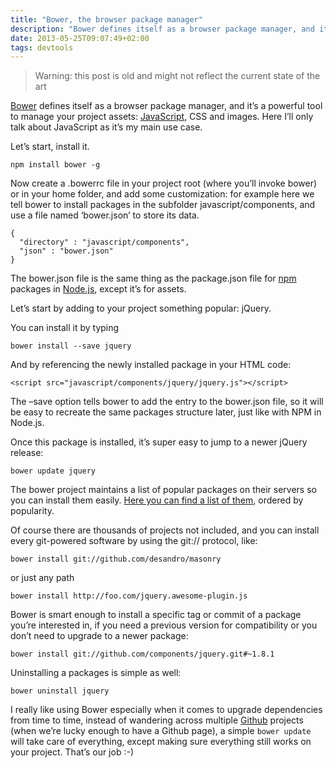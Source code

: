 ```yaml
---
title: "Bower, the browser package manager"
description: "Bower defines itself as a browser package manager, and it’s a powerful tool to manage your project assets: javascript, CSS and images."
date: 2013-05-25T09:07:49+02:00
tags: devtools
---
```


> Warning: this post is old and might not reflect the current state of the art

[Bower](https://bower.io/) defines itself as a browser package manager, and it’s a powerful tool to manage your project assets: [JavaScript](/javascript/), CSS and images. Here I’ll only talk about JavaScript as it’s my main use case.

Let’s start, install it.

`npm install bower -g`

Now create a .bowerrc file in your project root (where you’ll invoke bower) or in your home folder, and add some customization: for example here we tell bower to install packages in the subfolder javascript/components, and use a file named ‘bower.json’ to store its data.

    {
      "directory" : "javascript/components",
      "json" : "bower.json"
    }

The bower.json file is the same thing as the package.json file for [npm](/npm/) packages in [Node.js](/nodejs/), except it’s for assets.

Let’s start by adding to your project something popular: jQuery.

You can install it by typing

`bower install --save jquery`

And by referencing the newly installed package in your HTML code:

`<script src="javascript/components/jquery/jquery.js"></script>`

The –save option tells bower to add the entry to the bower.json file, so it will be easy to recreate the same packages structure later, just like with NPM in Node.js.

Once this package is installed, it’s super easy to jump to a newer jQuery release:

`bower update jquery`

The bower project maintains a list of popular packages on their servers so you can install them easily. [Here you can find a list of them](http://sindresorhus.com/bower-components), ordered by popularity.

Of course there are thousands of projects not included, and you can install every git-powered software by using the git:// protocol, like:

`bower install git://github.com/desandro/masonry`

or just any path

`bower install http://foo.com/jquery.awesome-plugin.js`

Bower is smart enough to install a specific tag or commit of a package you’re interested in, if you need a previous version for compatibility or you don’t need to upgrade to a newer package:

`bower install git://github.com/components/jquery.git#~1.8.1`

Uninstalling a packages is simple as well:

`bower uninstall jquery`

I really like using Bower especially when it comes to upgrade dependencies from time to time, instead of wandering across multiple [Github](/github) projects (when we’re lucky enough to have a Github page), a simple `bower update` will take care of everything, except making sure everything still works on your project. That’s our job :-)
